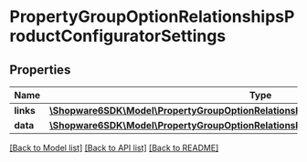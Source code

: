 # PropertyGroupOptionRelationshipsProductConfiguratorSettings

## Properties
Name | Type | Description | Notes
------------ | ------------- | ------------- | -------------
**links** | [**\Shopware6SDK\Model\PropertyGroupOptionRelationshipsProductConfiguratorSettingsLinks**](PropertyGroupOptionRelationshipsProductConfiguratorSettingsLinks.md) |  | [optional] 
**data** | [**\Shopware6SDK\Model\PropertyGroupOptionRelationshipsProductConfiguratorSettingsData[]**](PropertyGroupOptionRelationshipsProductConfiguratorSettingsData.md) |  | [optional] 

[[Back to Model list]](../../README.md#documentation-for-models) [[Back to API list]](../../README.md#documentation-for-api-endpoints) [[Back to README]](../../README.md)

